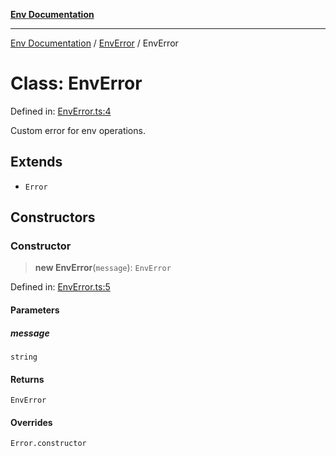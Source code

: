[**Env Documentation**](../../README.md)

***

[Env Documentation](../../README.md) / [EnvError](../README.md) / EnvError

# Class: EnvError

Defined in: [EnvError.ts:4](https://github.com/stonemjs/env/blob/48871436343ec344452325bad1e21ee9c466e315/src/EnvError.ts#L4)

Custom error for env operations.

## Extends

- `Error`

## Constructors

### Constructor

> **new EnvError**(`message`): `EnvError`

Defined in: [EnvError.ts:5](https://github.com/stonemjs/env/blob/48871436343ec344452325bad1e21ee9c466e315/src/EnvError.ts#L5)

#### Parameters

##### message

`string`

#### Returns

`EnvError`

#### Overrides

`Error.constructor`
